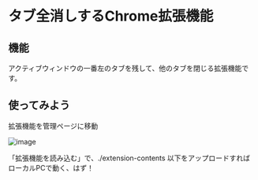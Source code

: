 # タブ全消しするChrome拡張機能

## 機能
アクティブウィンドウの一番左のタブを残して、他のタブを閉じる拡張機能です。

## 使ってみよう
拡張機能を管理ページに移動

![image](https://user-images.githubusercontent.com/49902457/161800870-29c7e1de-808e-4e0c-aa12-78874d27f0d3.png)

「拡張機能を読み込む」で、./extension-contents 以下をアップロードすればローカルPCで動く、はず！

